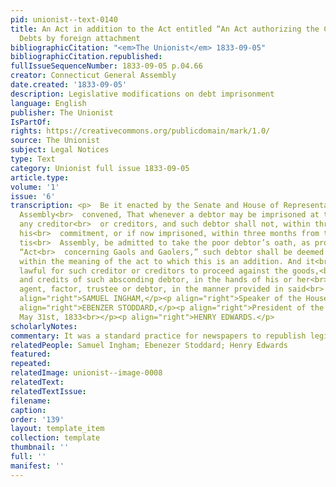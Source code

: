 ```yaml
---
pid: unionist--text-0140
title: An Act in addition to the Act entitled “An Act authorizing the Collection of
  Debts by foreign attachment
bibliographicCitation: "<em>The Unionist</em> 1833-09-05"
bibliographicCitation.republished: 
fullIssueSequenceNumber: 1833-09-05 p.04.66
creator: Connecticut General Assembly
date.created: '1833-09-05'
description: Legislative modifications on debt imprisonment
language: English
publisher: The Unionist
IsPartOf: 
rights: https://creativecommons.org/publicdomain/mark/1.0/
source: The Unionist
subject: Legal Notices
type: Text
category: Unionist full issue 1833-09-05
article.type: 
volume: '1'
issue: '6'
transcription: <p>  Be it enacted by the Senate and House of Representatives, in General
  Assembly<br>  convened, That whenever a debtor may be imprisoned at the suit of
  any creditor<br>  or creditors, and such debtor shall not, within three months from
  his<br>  commitment, or if now imprisoned, within three months from the rising of
  tis<br>  Assembly, be admitted to take the poor debtor’s oath, as provided by the
  “Act<br>  concerning Gaols and Gaolers,” such debtor shall be deemed an absconding<br>  debtor
  within the meaning of the act to which this is an addition. And it<br>  shall be
  lawful for such creditor or creditors to proceed against the goods,<br>  effects,
  and credits of such absconding debtor, in the hands of his or her<br>  attorney,
  agent, factor, trustee or debtor, in the manner provided in said<br>  act.<br></p><p
  align="right">SAMUEL INGHAM,</p><p align="right">Speaker of the House of Representatives.</p><p
  align="right">EBENZER STODDARD,</p><p align="right">President of the Senate.</p><p>  &nbsp;&nbsp;&nbsp;&nbsp;&nbsp;&nbsp;&nbsp;&nbsp;&nbsp;&nbsp;&nbsp;&nbsp;&nbsp;&nbsp;&nbsp;&nbsp;&nbsp;&nbsp;&nbsp;&nbsp;&nbsp;&nbsp;&nbsp;&nbsp;&nbsp;&nbsp;&nbsp;&nbsp;&nbsp;&nbsp;&nbsp;&nbsp;&nbsp;&nbsp;&nbsp;&nbsp;&nbsp;&nbsp;&nbsp;&nbsp;&nbsp;&nbsp;&nbsp;&nbsp;&nbsp;&nbsp;&nbsp;&nbsp;&nbsp;&nbsp;&nbsp;&nbsp;&nbsp;&nbsp;&nbsp;&nbsp;&nbsp;&nbsp;&nbsp;&nbsp;&nbsp;&nbsp;&nbsp;&nbsp;&nbsp;&nbsp;&nbsp;&nbsp;&nbsp;&nbsp;&nbsp;&nbsp;&nbsp;&nbsp;&nbsp;&nbsp;&nbsp;&nbsp;&nbsp;&nbsp;&nbsp;&nbsp;&nbsp;<br>  Approved,
  May 31st, 1833<br></p><p align="right">HENRY EDWARDS.</p>
scholarlyNotes: 
commentary: It was a standard practice for newspapers to republish legislative acts
relatedPeople: Samuel Ingham; Ebenezer Stoddard; Henry Edwards
featured: 
repeated: 
relatedImage: unionist--image-0008
relatedText: 
relatedTextIssue: 
filename: 
caption: 
order: '139'
layout: template_item
collection: template
thumbnail: ''
full: ''
manifest: ''
---
```

